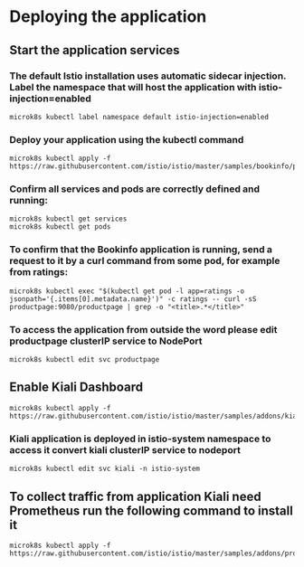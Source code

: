 # Deploying the application

## Start the application services

### The default Istio installation uses automatic sidecar injection. Label the namespace that will host the application with istio-injection=enabled

```
microk8s kubectl label namespace default istio-injection=enabled
```

### Deploy your application using the kubectl command

```
microk8s kubectl apply -f https://raw.githubusercontent.com/istio/istio/master/samples/bookinfo/platform/kube/bookinfo.yaml
```

### Confirm all services and pods are correctly defined and running:
```
microk8s kubectl get services
microk8s kubectl get pods
```

### To confirm that the Bookinfo application is running, send a request to it by a curl command from some pod, for example from ratings:

```
microk8s kubectl exec "$(kubectl get pod -l app=ratings -o jsonpath='{.items[0].metadata.name}')" -c ratings -- curl -sS productpage:9080/productpage | grep -o "<title>.*</title>"
```

### To access the application from outside the word please edit productpage clusterIP service to NodePort

```
microk8s kubectl edit svc productpage
```

## Enable Kiali Dashboard 
```
microk8s kubectl apply -f https://raw.githubusercontent.com/istio/istio/master/samples/addons/kiali.yaml
```

### Kiali application is deployed in istio-system namespace to access it convert kiali clusterIP service to nodeport

```
microk8s kubectl edit svc kiali -n istio-system
```

## To collect traffic from application Kiali need Prometheus run the following command to install it
```
microk8s kubectl apply -f https://raw.githubusercontent.com/istio/istio/master/samples/addons/prometheus.yaml
```
